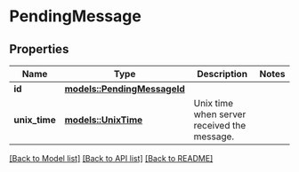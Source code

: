 # PendingMessage

## Properties

Name | Type | Description | Notes
------------ | ------------- | ------------- | -------------
**id** | [**models::PendingMessageId**](PendingMessageId.md) |  | 
**unix_time** | [**models::UnixTime**](UnixTime.md) | Unix time when server received the message. | 

[[Back to Model list]](../README.md#documentation-for-models) [[Back to API list]](../README.md#documentation-for-api-endpoints) [[Back to README]](../README.md)


